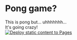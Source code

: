 # Pong game?
This is pong but... uhhhhhhh...<br>
It's going crazy!<br>
[![Deploy static content to Pages](https://github.com/ElliNet13/Pong-game/actions/workflows/static.yml/badge.svg)](https://github.com/ElliNet13/Pong-game/actions/workflows/static.yml)
